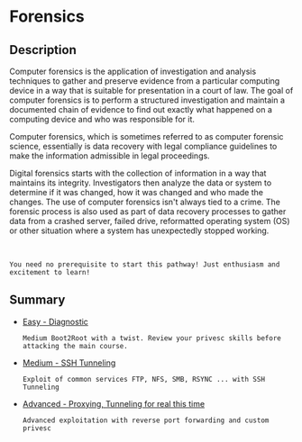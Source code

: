# Forensics

## Description

Computer forensics is the application of investigation and analysis techniques to gather and preserve evidence from a particular computing device in a way that is suitable for presentation in a court of law. The goal of computer forensics is to perform a structured investigation and maintain a documented chain of evidence to find out exactly what happened on a computing device and who was responsible for it.

Computer forensics, which is sometimes referred to as computer forensic science, essentially is data recovery with legal compliance guidelines to make the information admissible in legal proceedings.

Digital forensics starts with the collection of information in a way that maintains its integrity. Investigators then analyze the data or system to determine if it was changed, how it was changed and who made the changes. The use of computer forensics isn't always tied to a crime. The forensic process is also used as part of data recovery processes to gather data from a crashed server, failed drive, reformatted operating system (OS) or other situation where a system has unexpectedly stopped working.

</br>
    
    You need no prerequisite to start this pathway! Just enthusiasm and excitement to learn! 

## Summary

- [Easy - Diagnostic](Diagnostic/Diagnostic.md)

      Medium Boot2Root with a twist. Review your privesc skills before attacking the main course.

- [Medium - SSH Tunneling](Medium/README.md)

      Exploit of common services FTP, NFS, SMB, RSYNC ... with SSH Tunneling

- [Advanced - Proxying, Tunneling for real this time](Advanced/README.md)

      Advanced exploitation with reverse port forwarding and custom privesc
